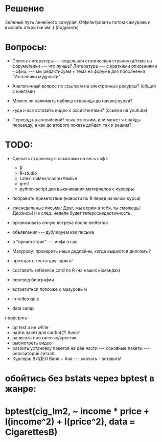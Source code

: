 Решение
=======
Зеленый путь линейного самурая!
Отфильтровить потом самураев и выслать открытки им :) (подумать)


Вопросы:
========

* Список литератеры --- отдельная статическая страничка/тема на форуме/вики --- что лучше?
Литература --- с краткими описаниями - офиц. --- мы редактируем + тема на форуме для пополнения
"Источники мудрости"


* Аналогичный вопрос по ссылкам на электронные ресурсы? (общий с книгами)

* Можно ли нажимать паблиш страницы до начала курса?

* куда и как вставить видео с ассистентами? (ссылка на youtube)

* Перевод на английский? пока отложим, или может я слайды переведу, а как до второго показа дойдет, так и решим?


TODO:
=====
* Сделать страничку с ссылками на весь софт:
  * R
  * R-studio
  * Latex: miktex/mactex/texlive
  * gretl
  * python-script для выкачивания материалов с курсеры
* поправить приветствие (новости по R перед началом курса)
* еженедельные письма: Друг, мы верим в тебя, ты сможешь! Держись! На след. неделе будет гетероскедастичность.
* организовать очную встреча после midterma

* объявления --- дублируем как письма
* в "приветствие" --- инфа о нас
* Мазурову: проверить наши дедлайны, когда выдаются дипломы?
* проходить тесты друг друга!
* составить reference card по R (на наших командах)
* перевод биографии
* встретиться попозже с мазуровым
* in-video quiz
* data camp
 
 
 
 
 проверить:
 * bp test а не white
 * найти пакет для confint(?) бинст
 * написать про галочку/крестик
 * высмотреть видео
 * разбить установку пакетов на две части --- основные пакеты --- репозиторий гитхаб
 * Курсера: ВИДЕО Ваня + Аня --- скачать - вставить!
 
 

 # обойтись без bstats через bptest в жанре:
 # bptest(cig_lm2, ~ income * price + I(income^2) + I(price^2), data = CigarettesB)

 
 
 